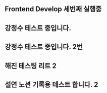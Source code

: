 ## Frontend Develop 세번째 실행중

## 강정수 테스트 중입니다.

## 강정수 테스트 중입니다. 2번

## 해진 테스팅 리트 2

## 설연 노션 기록용 테스트 합니다. 2
